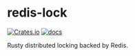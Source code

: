 # redis-lock

[![Crates.io](https://img.shields.io/crates/v/redis-lock)](https://crates.io/crates/redis-lock)
[![docs](https://img.shields.io/crates/v/redis-lock?color=yellow&label=docs)](https://docs.rs/redis-lock)

Rusty distributed locking backed by Redis.

